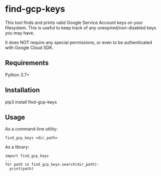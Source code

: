 # find-gcp-keys

This tool finds and prints valid Google Service Account keys on your filesystem.
This is useful to keep track of any unexpired/non-disabled keys you may have.

It does NOT require any special permissions,
or even to be authenticated with Google Cloud SDK.

## Requirements

Python 3.7+

## Installation

pip3 install find-gcp-keys

## Usage

As a command-line utility:

```
find_gcp_keys <dir_path>
```

As a library:

```
import find_gcp_keys
...
for path in find_gcp_keys.search(dir_path):
  print(path)
```

